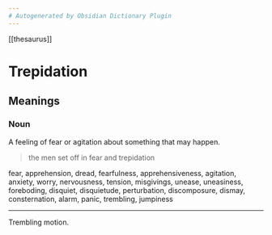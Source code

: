 ```yaml
---
# Autogenerated by Obsidian Dictionary Plugin
---
```


[[thesaurus]]

# Trepidation

## Meanings

### Noun

A feeling of fear or agitation about something that may happen.

> the men set off in fear and trepidation

fear, apprehension, dread, fearfulness, apprehensiveness, agitation, anxiety, worry, nervousness, tension, misgivings, unease, uneasiness, foreboding, disquiet, disquietude, perturbation, discomposure, dismay, consternation, alarm, panic, trembling, jumpiness

---

Trembling motion.


